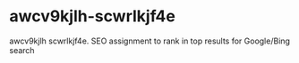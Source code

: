 # awcv9kjlh-scwrlkjf4e
awcv9kjlh scwrlkjf4e. SEO assignment to rank in top results for Google/Bing search
